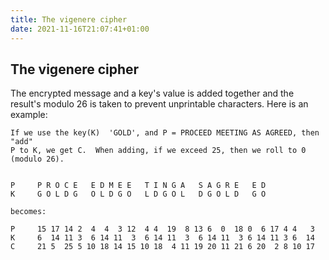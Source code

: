 ```yaml
---
title: The vigenere cipher
date: 2021-11-16T21:07:41+01:00
---
```

## The vigenere cipher

The encrypted message and a key's value is added together and the result\'s modulo 26 is taken to prevent unprintable characters. Here is an example:

    If we use the key(K)  'GOLD', and P = PROCEED MEETING AS AGREED, then "add"
    P to K, we get C.  When adding, if we exceed 25, then we roll to 0 (modulo 26).


    P     P R O C E   E D M E E   T I N G A   S A G R E   E D
    K     G O L D G   O L D G O   L D G O L   D G O L D   G O

    becomes:

    P     15 17 14 2  4  4  3 12  4 4  19  8 13 6  0  18 0  6 17 4 4   3
    K     6  14 11 3  6 14 11  3  6 14 11  3  6 14 11  3 6 14 11 3 6  14
    C     21 5  25 5 10 18 14 15 10 18  4 11 19 20 11 21 6 20  2 8 10 17